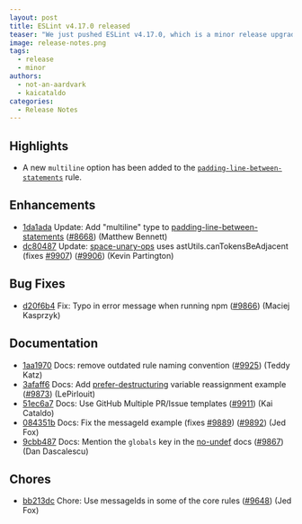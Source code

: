 ```yaml
---
layout: post
title: ESLint v4.17.0 released
teaser: "We just pushed ESLint v4.17.0, which is a minor release upgrade of ESLint. This release adds some new features and fixes several bugs found in the previous release."
image: release-notes.png
tags:
  - release
  - minor
authors:
  - not-an-aardvark
  - kaicataldo
categories:
  - Release Notes
---
```


## Highlights

* A new `multiline` option has been added to the [`padding-line-between-statements`](/docs/rules/padding-line-between-statements) rule.



## Enhancements


* [1da1ada](https://github.com/eslint/eslint/commit/1da1ada) Update: Add "multiline" type to [padding-line-between-statements](/docs/rules/padding-line-between-statements) ([#8668](https://github.com/eslint/eslint/issues/8668)) (Matthew Bennett)
* [dc80487](https://github.com/eslint/eslint/commit/dc80487) Update: [space-unary-ops](/docs/rules/space-unary-ops) uses astUtils.canTokensBeAdjacent (fixes [#9907](https://github.com/eslint/eslint/issues/9907)) ([#9906](https://github.com/eslint/eslint/issues/9906)) (Kevin Partington)




## Bug Fixes


* [d20f6b4](https://github.com/eslint/eslint/commit/d20f6b4) Fix: Typo in error message when running npm ([#9866](https://github.com/eslint/eslint/issues/9866)) (Maciej Kasprzyk)




## Documentation


* [1aa1970](https://github.com/eslint/eslint/commit/1aa1970) Docs: remove outdated rule naming convention ([#9925](https://github.com/eslint/eslint/issues/9925)) (Teddy Katz)
* [3afaff6](https://github.com/eslint/eslint/commit/3afaff6) Docs: Add [prefer-destructuring](/docs/rules/prefer-destructuring) variable reassignment example ([#9873](https://github.com/eslint/eslint/issues/9873)) (LePirlouit)
* [51ec6a7](https://github.com/eslint/eslint/commit/51ec6a7) Docs: Use GitHub Multiple PR/Issue templates ([#9911](https://github.com/eslint/eslint/issues/9911)) (Kai Cataldo)
* [084351b](https://github.com/eslint/eslint/commit/084351b) Docs: Fix the messageId example (fixes [#9889](https://github.com/eslint/eslint/issues/9889)) ([#9892](https://github.com/eslint/eslint/issues/9892)) (Jed Fox)
* [9cbb487](https://github.com/eslint/eslint/commit/9cbb487) Docs: Mention the `globals` key in the [no-undef](/docs/rules/no-undef) docs ([#9867](https://github.com/eslint/eslint/issues/9867)) (Dan Dascalescu)








## Chores


* [bb213dc](https://github.com/eslint/eslint/commit/bb213dc) Chore: Use messageIds in some of the core rules ([#9648](https://github.com/eslint/eslint/issues/9648)) (Jed Fox)
